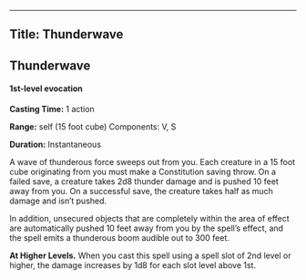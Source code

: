 -------------------------
Title: Thunderwave
-------------------------

## Thunderwave

#### 1st-level evocation


**Casting Time:** 1 action 

**Range:** self (15 foot cube) Components: V, S 

**Duration:** Instantaneous


A wave of thunderous force sweeps out from you. Each creature in a
15 foot cube originating from you must make a Constitution saving
throw. On a failed save, a creature takes 2d8 thunder damage and is
pushed 10 feet away from you. On a successful save, the creature takes
half as much damage and isn’t pushed.

In addition, unsecured objects that are completely within the area of
effect are automatically pushed 10 feet away from you by the spell’s
effect, and the spell emits a thunderous boom audible out to 300 feet.

**At Higher Levels.** When you cast this spell using a spell
slot of 2nd level or higher, the damage increases by 1d8 for each slot
level above 1st.


